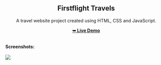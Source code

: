 <h2 align="center">Firstflight Travels</h2>
<div align="center">
<p>A travel website project created using HTML, CSS and JavaScript.</p>
<a href="https://afzalbek97.github.io/korea-travel/" target="_blank"><strong>➥ Live Demo</strong></a>
</div> <br/><br/>
<b>Screenshots:</b> <br/><br/>
<img src="https://afzalbek97.github.io/korea-travel/blob/main/readme%20images/readme-image.jpg"></img>
